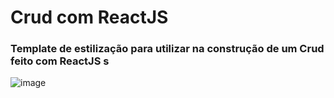 # Crud com ReactJS

### Template de estilização para utilizar na construção de um Crud feito com ReactJS s

![image](https://github.com/gabrieldiasss/crud-template/assets/71296002/010cf8c9-0ab3-4018-b2d4-57a2c74057c6)
